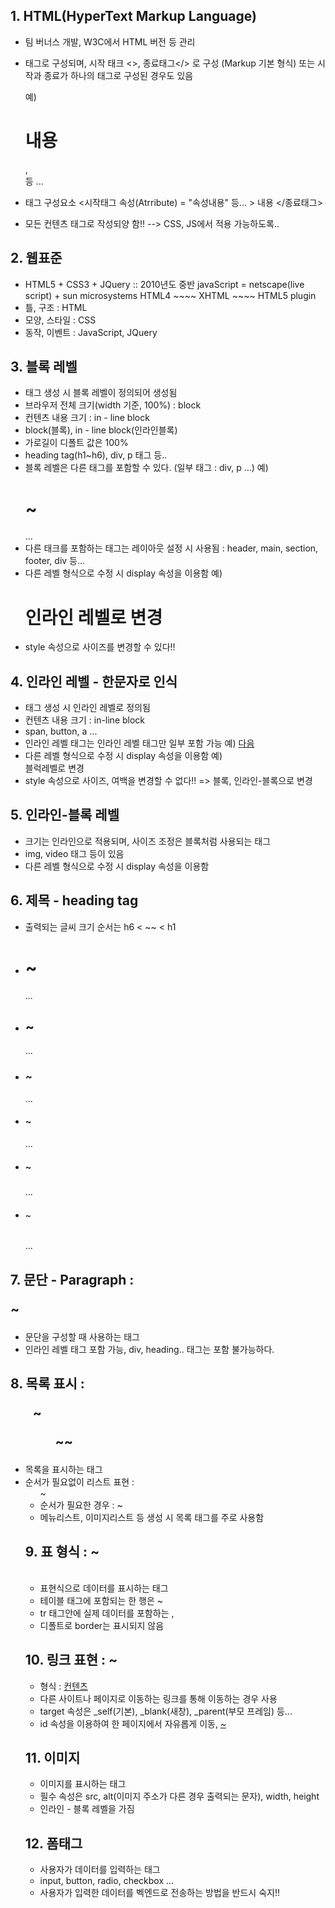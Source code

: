 ## 1. HTML(HyperText Markup Language)
- 팀 버너스 개발, W3C에서 HTML 버전 등 관리
- 태그로 구성되며, 시작 태크 <>, 종료태그</> 로 구성  (Markup 기본 형식)
  또는 시작과 종료가 하나의 태그로 구성된 경우도 있음
  
  예) <h1> 내용 </h1> , <br/> 등 ...
- 태그 구성요소
  <시작태그 속성(Atrribute) = "속성내용" 등... > 내용 </종료태그>
- 모든 컨텐츠 태그로 작성되양 함!!  --> CSS, JS에서 적용 가능하도록..

## 2. 웹표준
- HTML5 + CSS3 + JQuery :: 2010년도 중반
javaScript = netscape(live script) + sun microsystems 
HTML4 ~~~~ XHTML ~~~~ HTML5
plugin
- 틀, 구조 : HTML
- 모양, 스타일 : CSS
- 동작, 이벤트 : JavaScript, JQuery

## 3. 블록 레벨
- 태그 생성 시 블록 레벨이 정의되어 생성됨
- 브라우저 전체 크기(width 기준, 100%) : block
- 컨텐츠 내용 크기 : in - line block
- block(블록), in - line block(인라인블록)
- 가로길이 디폴트 값은 100%
- heading tag(h1~h6), div, p 태그 등..
- 블록 레벨은 다른 태그를 포함할 수 있다. (일부 태그 : div, p ...)
    예) <div>
            <h1> ~ </h1>
            ...
        </div>
- 다른 태크를 포함하는 태그는 레이아웃 설정 시 사용됨
    : header, main, section, footer, div 등...
- 다른 레벨 형식으로 수정 시 display 속성을 이용함
    예) <h1 style = "display:in-line;">인라인 레벨로 변경</h1>
- style 속성으로 사이즈를 변경할 수 있다!!

## 4. 인라인 레벨 - 한문자로 인식
- 태그 생성 시 인라인 레벨로 정의됨
- 컨텐츠 내용 크기 : in-line block
- span, button, a ...
- 인라인 레벨 태그는 인라인 레벨 태그만 일부 포함 가능
    예) <span> <a href= ""> 다음 </a> </span>
- 다른 레벨 형식으로 수정 시 display 속성을 이용함
    예) <span style ="display:block;">블럭레벨로 변경</a> </span>
- style 속성으로 사이즈, 여백을 변경할 수 없다!! => 블록, 인라인-블록으로 변경

## 5. 인라인-블록 레벨
- 크기는 인라인으로 적용되며, 사이즈 조정은 블록처럼 사용되는 태그
- img, video 태그 등이 있음
- 다른 레벨 형식으로 수정 시 display 속성을 이용함

## 6. 제목 - heading tag
- 출력되는 글씨 크기 순서는 h6 < ~~ < h1
- <h1> ~ </h1> ... 
- <h2> ~ </h2> ... 
- <h3> ~ </h3> ... 
- <h4> ~ </h4> ... 
- <h5> ~ </h5> ... 
- <h6> ~ </h6> ... 

## 7. 문단 - Paragraph : <p> ~ </p>
- 문단을 구성할 때 사용하는 태그
- 인라인 레벨 태그 포함 가능, div, heading.. 태그는 포함 불가능하다.

## 8. 목록 표시 : <ul>~<ol>~<o1>~</ol>
- 목록을 표시하는 태그
- 순서가 필요없이 리스트 표현 : <ul>~</u2>
- 순서가 필요한 경우 : <o1> ~ </ol>
- 메뉴리스트, 이미지리스트 등 생성 시 목록 태그를 주로 사용함

## 9. 표 형식 : <table> ~ </table>
- 표현식으로 데이터를 표시하는 태그
- 테이블 태그에 포함되는 한 행은 <tr> ~ </tr>
- tr 태그안에 실제 데이터를 포함하는 <th> , <td>
- 디폴트로 border는 표시되지 않음

## 10. 링크 표현<Anchor> : <a> ~ </a>
- 형식 : <a href = "절대/상대 경로" target = "">컨텐츠 </a>
- 다른 사이트나 페이지로 이동하는 링크를 통해 이동하는 경우 사용
- target 속성은 _self(기본), _blank(새창), _parent(부모 프레임) 등...
- id 속성을 이용하여 한 페이지에서 자유롭게 이동, <a href = "#아이디"> ~ </a>

## 11. 이미지
- 이미지를 표시하는 태그
- 필수 속성은 src, alt(이미지 주소가 다른 경우 출력되는 문자), width, height
- 인라인 - 블록 레벨을 가짐
<!-- image circle crop = 이미지 동그랗게 자르기 -->

## 12. 폼태그
- 사용자가 데이터를 입력하는 태그
- input, button, radio, checkbox ...
- 사용자가 입력한 데이터를 벡엔드로 전송하는 방법을 반드시 숙지!!
